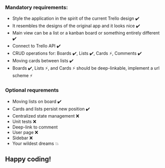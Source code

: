 ### Mandatory requirements: 
* Style the application​ in the spirit​ of the current Trello design :heavy_check_mark:
* It resembles the designs of the original app and it looks nice :heavy_check_mark:
* Main view can be a list or a kanban board or something entirely different :heavy_check_mark:
* Connect to Trello API :heavy_check_mark:
* CRUD operations for: Boards :heavy_check_mark:, Lists :heavy_check_mark:, Cards :zap:, Comments :heavy_check_mark:
* Moving cards between lists :heavy_check_mark:
* Boards :heavy_check_mark:, Lists :zap:, and Cards :zap: should be deep-linkable, implement a url scheme :zap:

### Optional requrements
* Moving lists on board :heavy_check_mark:
* Cards and lists persist new position :heavy_check_mark:
* Centralized state management :x:
* Unit tests :x:
* Deep-link to comment
* User page :x:
* Sidebar :x:
* Your wildest dreams :boom:

## Happy coding!